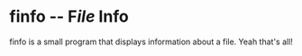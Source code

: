 # finfo -- F*ile* Info
finfo is a small program that displays information about a file. Yeah that's all!
